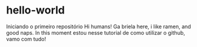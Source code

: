 # hello-world
Iniciando o primeiro repositório 
Hi humans!
Ga   briela here, i like ramen, and good naps.
In this moment  estou  nesse tutorial de como utilizar o github, vamo com tudo!
